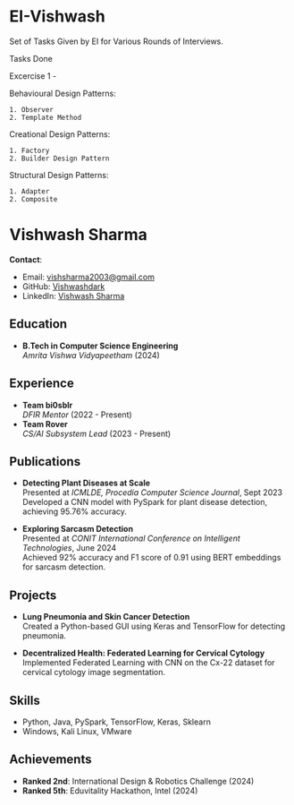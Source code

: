 # EI-Vishwash
Set of Tasks Given by EI for Various Rounds of Interviews.

Tasks Done 

Excercise 1 - 

Behavioural Design Patterns:
```plaintext
1. Observer
2. Template Method
```
Creational Design Patterns:
```plaintext
1. Factory
2. Builder Design Pattern
```

Structural Design Patterns:
```plaintext
1. Adapter
2. Composite
```



# Vishwash Sharma

**Contact**:  
- Email: [vishsharma2003@gmail.com](mailto:vishsharma2003@gmail.com)  
- GitHub: [Vishwashdark](https://github.com/vishwashdark)  
- LinkedIn: [Vishwash Sharma](https://www.linkedin.com/in/vishwash-sharma-b51057212/)  

## Education
- **B.Tech in Computer Science Engineering**  
  *Amrita Vishwa Vidyapeetham* (2024)

## Experience
- **Team bi0sblr**  
  *DFIR Mentor* (2022 - Present)  
- **Team Rover**  
  *CS/AI Subsystem Lead* (2023 - Present)

## Publications
- **Detecting Plant Diseases at Scale**  
  Presented at *ICMLDE, Procedia Computer Science Journal*, Sept 2023  
  Developed a CNN model with PySpark for plant disease detection, achieving 95.76% accuracy.

- **Exploring Sarcasm Detection**  
  Presented at *CONIT International Conference on Intelligent Technologies*, June 2024  
  Achieved 92% accuracy and F1 score of 0.91 using BERT embeddings for sarcasm detection.

## Projects
- **Lung Pneumonia and Skin Cancer Detection**  
  Created a Python-based GUI using Keras and TensorFlow for detecting pneumonia.

- **Decentralized Health: Federated Learning for Cervical Cytology**  
  Implemented Federated Learning with CNN on the Cx-22 dataset for cervical cytology image segmentation.

## Skills
- Python, Java, PySpark, TensorFlow, Keras, Sklearn  
- Windows, Kali Linux, VMware

## Achievements
- **Ranked 2nd**: International Design & Robotics Challenge (2024)  
- **Ranked 5th**: Eduvitality Hackathon, Intel (2024)



